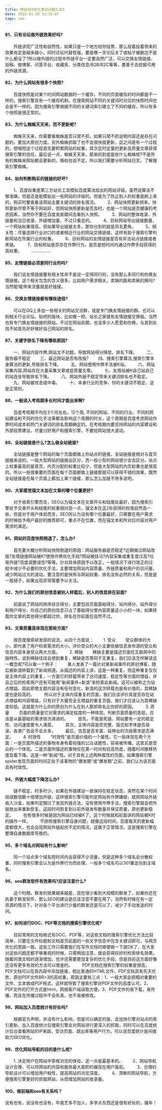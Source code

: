 ```yaml
---
title: 网站SEO优化常见问题汇总5
date: 2015-01-20 11:15:07
tags: seo
---
```

#### 81、只有论坛做外链效果好吗?
　　外链讲究广泛性和自然性，如果只是一个地方给你投票，那么投着投着带来的效果肯定是越来越小，同时论坛代替性强，要是哪一天论坛关了或帖子被删岂不是什么都没了?所以做外链的过程中外链平台一定要自然广泛，可以交换友情链接、投稿、做博客、问答平台、收藏夹、分类信息/B2B/B2C等等，要善于去挖掘可用的外链资源。
#### 82、为什么网站有很多个快照?
　　百度快照是对某个时间网站数据的一个缓存，不同的页面缓存的时间都是不一样的，搜索引擎具有一个缓存机制，在搜索网站不同的关键词时对应的快照时间也会是不一样的，因为搜索引擎根据不同的关键词索引建立了不同的缓存，所以有多个快照是很正常的。
#### 83、为什么蜘蛛天天来，而不更新呢?
　　蜘蛛天天来，你需要看蜘蛛是否只爬不抓，如果只爬不抓说明内容还是存在问题的，要加大原创力度。另外蜘蛛抓取了也不会很快就更新，这之间是有一个过程的，想缩短这个过程首先要积累网站的权重，其次定时定量的更新高质量文章获得搜索引擎的信任。最后说一点，蜘蛛天天来，那来的到底是些什么蜘蛛呢?不是所有的蜘蛛来网站都会更新的，降权也说不定，所以我们需要分析网站日志，了解搜索引擎蜘蛛。
#### 84、如何判断购买的链接的好坏?
　　1、百度权重是第三方站长工具模拟百度算法给出的网站评级，虽然说算法不够准确，但是还是能模拟出一些网站的评级的。但是为了防止别人的权重是刷上来的，购买时要查看该网站主要关键词的排名情况。
　　2、网站快照更新频率，快照更新尽管不等于网站好，但网站快照更新是否及时，也是一个网站是否健康的考虑因素，当然你不要在百度发疯期间去看别人快照。
　　3、网站的整体收录、外链量和当日收录、外链增加量，不过只看总的。
　　4、目标网站导出链接数量，一个网站权重很高，但如果导出链接太多，那你分到的就是凤毛菱角。
　　5、相关性：尽量选择行业对口的或者相近行业的网站交换链接，这样有助于搜索引擎判断网站在所属行业的权重。
　　6、目标网站的友情链接是否有非法站点链接或者黑链。
　　7、目标网站是否存在作弊行为，是否是短时间内通过作弊手段获得的高权重。
　　................
#### 85、友情链接必须是同行业的吗?
　　我们说友情链接要有相关性并不是说一定得同行的，没有那么多同行和你换友情链接。这个相关包含的含义很多，比如用户需求相关。卖锅的能和卖碗的换吗?当然能!能带来流量就是好链接。
#### 86、交换友情链接都有哪些途径?
　　可以在QQ上多加一些相关的网站交流群，或是专门换友情链接的群。也可以到相关行业论坛、贴吧的版块，比如推一把、站长之家就有友情链接交换版。当然也有专门换友情链接的网站。不过在网站前期，也没多少人愿意和你换，与其到处找不如首先好好做好自己网站的排名。
#### 87、关键字排名下降有哪些原因?
　　一、网站内容作弊,网站文不对题，导致网站得分降低，排名下降。
　　二、服务器不稳定
　　三、最近网站是否有改版?
　　四、搜索引擎算法,搜索引擎本身算法的更新,导致排名下降。
　　五、网站使用作弊手法被K站。
　　六、网站采集内容,网站存在大量采集文章或低质量文章。
　　七、友情站被K自己站自己的站连坐导致排名下降。
　　八、网站外链不稳定带来关键词排名也不稳定。
　　九、网站被攻击或中毒。
　　十、本身行业的竞争，你的关键词不稳定，这是正常的。
#### 88、一般进入考核期多长时间才能出来啊?
　　百度考核期平均在3个月左右，12个周, 不同的网站、不同的行业、不同的网站建设和不同的优化手法等都会影响这个周期的时长，这个周期是百度考虑网站作弊时间成本和热门关键词的排名周期确定的。在考核期内要坚持网站的内容建设和外部投票建设，尽量讨好用户和搜索引擎，不要给网站很大波动。
#### 89、全站链接是什么?怎么做全站链接?
　　全站链接是整个网站的每个页面都做上你站点的链接，全站链接是相对与首页链接来说的，一般大型网站的链接会区分，而一般小型的网站很少会去区分。站点上权重最高的是首页，内页分配的权重比较少，但是大型网站的内页权重也是很高的，所以一些很重要的页面在每个页面都做上链接那就可以获得不错的效果，既然全站链接是在每个页面上都加上某个链接，那么怎么加就不用多说吧。
#### 90、大家感觉锚文本加在文章的哪个位置更好?
　　对于收索引擎而言，SEO认为锚文本在文章开头和结尾处最好，因为搜索引擎给予文章开头和结尾的权重相对高一点，锚文本在这2处获得的权值自然高一些，但是对于用户体验而言，SEO则认为没有哪个位置最好，只需要在用户需求的时候给予用户最好的推荐即可，重点不在位置，而在锚文本和所对应内容对用户需求的满足。
#### 91、网站的百度快照倒退了，怎么办?
　　首先要大概分析网站快照倒退的原因：网站服务器是否稳定?近期做过网站改版?友情链接网站被K?使用作弊优化手段?网站被挂马?内容采集或重复度过高?垃圾外链?百度调整误伤?等等。针对具体原因予以改正，一般情况下进行改正的过程中减少不必要的优化手法，主要增加网站内容质量、外链质量和用户的访问量，减少网站过大的波动。要注意的是快照与网站权重、排名没有必然的关系，但是是一面镜子，如果出现异常需要予以关注。
#### 92、为什么我们的原创信息被别人转载后，别人的信息排在前面?
　　前面说了网站的排序综合得分，主要包括页面基础得分、站内得分、站外得分和用户得分，你自己的原创信息只占了基础得分里内容质量这小小的一块，如果转载你文章的其他得分都超过你，排名在你前面在自然不过。
#### 93、文章质量高体现在那些方面?
　　按百度搜索研发部的说法，从四个方面说：
　　1. 受众
　　受众群体的大小，即代表了用户检索需求的大小。评价受众的大小主要依据信息发布源的受众和信息内容本身受众两大方面。
　　2. 稀缺
　　稀缺主要是描述页面在互联网中的独特性。说到稀缺往往会想到重复，稀缺是否等同于无重复，我们应该怎样解读这一概念呢?可以看一个例子：
　　某人发表了一篇针对某新闻事件的原创博客，随后被新浪转载到了新闻频道。从描述的内容上讲，这是一种重复。但这种重复仅仅是主体内容上的重复，一方面它的转载带来了访问速度、稳定性等方面的增益，并且之后的检索用户还有可能用“新闻事件+新浪”来检索此新闻。这可以被称之为站点增益。因此即使主题内容没有任何变化，新浪的这次转载也是有价值的，其稀缺度也是较高的。
　　所以对于主体内容重复的页面，我们应该评价其是否存在站点增益和内容增益，只有对于大量完全无增益的重复页面，我们才应该认为其稀缺度较低。这就是为什么你的原创为什么在别人那却排名比你好的原因。
　　3. 质量
　　页面的质量是它对需求的满足程度的一种体现。判断页面质量的高低，应该是从最基础的需求依次递进的。
　　首先，不能是死链、网站要有一定的稳定性、访问速度要令人满意。
　　其次，主体内容是否完整、版式和字体是否易读、各类广告会不会太多。
　　最后，信息是否丰富、延伸出的次级需求是否满足。
　　4. 时效性
　　“时效性”是页面价值的一个属性，它一般体现在两个方面：一是页面所描述的事物本身有着较强的公众话题性，容易被传播。这其实是受众的一个体现。二是页面所描述的事物仅在第一时间有较高热度，随着时间推移热度显着下降。这是一种“新闻”性。对于具有上述两种属性的页面，如果搜索引擎spider发现页面的时间正处于该事物的“爆发期”或“爆发期”之前，我们认为该页面具有时效性。
#### 94、外链大幅度下降怎么办?
　　链不稳定，时多时少。如果在外链建设一直保持在稳定状态，突然在某个时间段成数倍数十倍增加外链，这样搜索引擎可能判定网站有作弊嫌疑，就把网站外链收入沙盒，如果判定期过了发现外链合法，没有使用作弊手法，搜索引擎就会把外链放出来重新恢复。这段时间恢复到以前外链发布数量并保证质量，原创更新稳定。
　　也有很多时候是因为网站已经被K了，这个时候就和前面讲的网站被K时的操作一样。
　　不排除搜索引擎自身问题，就像这段时间，百度每天的更新幅度都很大，也会出现网站外链起伏不定的情况，这属于正常情况，这是搜索引擎在整理自身数据库导致的。
#### 95、多个域名对网站有什么影响?
　　同一个站点多个域名短时间内会获得不少流量，但是这种多个域名会分散权重，同时搜索引擎会认为是作弊行为而处理，一般多个域名可以301重定向到主域名。
#### 96、seo群发软件有效果吗?应该注意什么?
　　这个时期，群发的效果越来越差，现在很少看到大规模的群发了，如果你还在执着于群发软件，那么SEO的建议是应该注意不要在用了，当然有时候在有一定资源的情况下，针对各个平台进行少量的群发还是可以了，减少了手动发送的时间。
#### 97、如何进行DOC、PDF等文档的搜索引擎优化呢?
　　目前常用的文档格式有DOC、PDF等，对这些文档的搜索引擎优化方法比较简单，只要在文件标题和文档首页前面的一些文字信息中包含关键词即可，与网页优化的思路一致。这些工作只需要我们在写作文档时顺便做一下就OK了，在大家对这些问题还都不够重视的时候，只需稍加注意，就会获得较好的检索排名效果。随着同类文档的逐渐增加，也许还需要更加复杂的优化手段，但是目前这方面好像还没有更多有效的方法可以借鉴的。
　　PDF文档在搜索引擎的权重是很高，PDF文档可以在其内容中添加链接，相比普通的HTML文件，PDF文档具有先天优势，原创PDF文件BR=3的高权重，原因主要有三点：1、一般大家会把相对重要的文件、文本做成PDF格式，这样就导致了搜索引擎对PDF文件的高度认可。2、PDF文件的打开方式是html，网络客户端读取方便。3、PDF文件的易下载，易传播，而且在传播过程中不会失真，也不易被修改。
#### 98、网站加入百度统计有好处吗?
　　根据官方声明，并没有什么影响，但是可以确定的是，会加快引擎对站点的索引更新。加入百度统计后搜索引擎会对网站进行更深入的抓取，同时可以在百度统计后台查看网站的IP来路，受访页面、跳出率等用户行为，可以说百度统计是间接助力SEO优化。
#### 99、优化网站导航的目的是什么呢?
　　1. 决定用户在网站中穿梭浏览的体验，这一点是最基本的。
　　2、网站导航设计合理，可以将网站的内容和服务最大面积的展现在用户面前。
　　3、合理的导航设计可以增加用户粘性，提高网站的浏览深度。
　　4、清晰的网站导航，方便搜索引擎更好的抓取网站，从而增加网站的收录量。
#### 100、做前端和seo有关系吗？
   说有也有，说没有也没有，毕竟艺多不加人，多学点东西还是很有好处的，骚年！